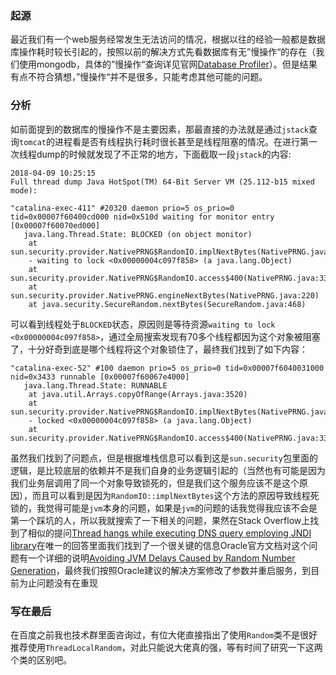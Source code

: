 
### 起源

最近我们有一个web服务经常发生无法访问的情况，根据以往的经验一般都是数据库操作耗时较长引起的，按照以前的解决方式先看数据库有无”慢操作“的存在（我们使用mongodb，具体的”慢操作“查询详见官网[Database Profiler](https://docs.mongodb.com/manual/tutorial/manage-the-database-profiler/)）。但是结果有点不符合猜想，”慢操作“并不是很多，只能考虑其他可能的问题。

### 分析

如前面提到的数据库的慢操作不是主要因素，那最直接的办法就是通过`jstack`查询`tomcat`的进程看是否有线程执行耗时很长甚至是线程阻塞的情况。在进行第一次线程dump的时候就发现了不正常的地方，下面截取一段`jstack`的内容:

```
2018-04-09 10:25:15
Full thread dump Java HotSpot(TM) 64-Bit Server VM (25.112-b15 mixed mode):

"catalina-exec-411" #20320 daemon prio=5 os_prio=0 tid=0x00007f60400cd000 nid=0x510d waiting for monitor entry [0x00007f60070ed000]
   java.lang.Thread.State: BLOCKED (on object monitor)
	at sun.security.provider.NativePRNG$RandomIO.implNextBytes(NativePRNG.java:543)
	- waiting to lock <0x00000004c097f858> (a java.lang.Object)
	at sun.security.provider.NativePRNG$RandomIO.access$400(NativePRNG.java:331)
	at sun.security.provider.NativePRNG.engineNextBytes(NativePRNG.java:220)
	at java.security.SecureRandom.nextBytes(SecureRandom.java:468)

```
可以看到线程处于`BLOCKED`状态，原因则是等待资源`waiting to lock <0x00000004c097f858>`，通过全局搜索发现有70多个线程都因为这个对象被阻塞了，十分好奇到底是哪个线程将这个对象锁住了，最终我们找到了如下内容：

```
"catalina-exec-52" #100 daemon prio=5 os_prio=0 tid=0x00007f6040031000 nid=0x3433 runnable [0x00007f60067e4000]
   java.lang.Thread.State: RUNNABLE
	at java.util.Arrays.copyOfRange(Arrays.java:3520)
	at sun.security.provider.NativePRNG$RandomIO.implNextBytes(NativePRNG.java:553)
	- locked <0x00000004c097f858> (a java.lang.Object)
	at sun.security.provider.NativePRNG$RandomIO.access$400(NativePRNG.java:331)

```
虽然我们找到了问题点，但是根据堆栈信息可以看到这是`sun.security`包里面的逻辑，是比较底层的依赖并不是我们自身的业务逻辑引起的（当然也有可能是因为我们业务层调用了同一个对象导致锁死的，但是我们这个服务应该不是这个原因），而且可以看到是因为`RandomIO::implNextBytes`这个方法的原因导致线程死锁的，我觉得可能是`jvm`本身的问题，如果是`jvm`的问题的话我觉得我应该不会是第一个踩坑的人，所以我就搜索了一下相关的问题，果然在Stack Overflow上找到了相似的提问[Thread hangs while executing DNS query employing JNDI library](https://stackoverflow.com/questions/38305748/thread-hangs-while-executing-dns-query-employing-jndi-library)在唯一的回答里面我们找到了一个很关键的信息Oracle官方文档对这个问题有一个详细的说明[Avoiding JVM Delays Caused by Random Number Generation](https://stackoverflow.com/questions/38305748/thread-hangs-while-executing-dns-query-employing-jndi-library)，最终我们按照Oracle建议的解决方案修改了参数并重启服务，到目前为止问题没有在重现

### 写在最后

在百度之前我也技术群里面咨询过，有位大佬直接指出了使用`Random`类不是很好推荐使用`ThreadLocalRandom`，对此只能说大佬真的强，等有时间了研究一下这两个类的区别吧。
